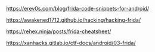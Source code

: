 https://erev0s.com/blog/frida-code-snippets-for-android/

https://awakened1712.github.io/hacking/hacking-frida/

https://rehex.ninja/posts/frida-cheatsheet/

https://xanhacks.gitlab.io/ctf-docs/android/03-frida/
